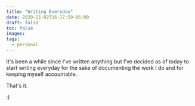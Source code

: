 ```yaml
---
title: "Writing Everyday"
date: 2020-11-02T16:17:59-06:00
draft: false
toc: false
images:
tags:
  - personal
---
```


It's been a while since I've written anything but I've decided as of today to start writing everyday for the sake of documenting the work I do and for keeping myself accountable.



That's it.



:)
